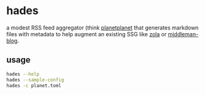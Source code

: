 # hades

a modest RSS feed aggregator (think [planetplanet](https://en.wikipedia.org/wiki/Planet_(software)) that generates markdown files with metadata to help augment an existing SSG like [zola](https://www.getzola.org) or [middleman-blog](https://middlemanapp.com/basics/blogging). 

## usage

```bash
hades --help
hades --sample-config
hades -c planet.toml
```
